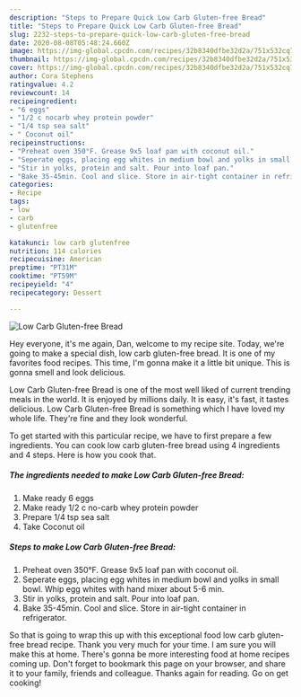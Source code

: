 ```yaml
---
description: "Steps to Prepare Quick Low Carb Gluten-free Bread"
title: "Steps to Prepare Quick Low Carb Gluten-free Bread"
slug: 2232-steps-to-prepare-quick-low-carb-gluten-free-bread
date: 2020-08-08T05:48:24.660Z
image: https://img-global.cpcdn.com/recipes/32b8340dfbe32d2a/751x532cq70/low-carb-gluten-free-bread-recipe-main-photo.jpg
thumbnail: https://img-global.cpcdn.com/recipes/32b8340dfbe32d2a/751x532cq70/low-carb-gluten-free-bread-recipe-main-photo.jpg
cover: https://img-global.cpcdn.com/recipes/32b8340dfbe32d2a/751x532cq70/low-carb-gluten-free-bread-recipe-main-photo.jpg
author: Cora Stephens
ratingvalue: 4.2
reviewcount: 14
recipeingredient:
- "6 eggs"
- "1/2 c nocarb whey protein powder"
- "1/4 tsp sea salt"
- " Coconut oil"
recipeinstructions:
- "Preheat oven 350°F. Grease 9x5 loaf pan with coconut oil."
- "Seperate eggs, placing egg whites in medium bowl and yolks in small bowl. Whip egg whites with hand mixer about 5-6 min."
- "Stir in yolks, protein and salt. Pour into loaf pan."
- "Bake 35-45min. Cool and slice. Store in air-tight container in refrigerator."
categories:
- Recipe
tags:
- low
- carb
- glutenfree

katakunci: low carb glutenfree 
nutrition: 114 calories
recipecuisine: American
preptime: "PT31M"
cooktime: "PT59M"
recipeyield: "4"
recipecategory: Dessert

---
```



![Low Carb Gluten-free Bread](https://img-global.cpcdn.com/recipes/32b8340dfbe32d2a/751x532cq70/low-carb-gluten-free-bread-recipe-main-photo.jpg)

Hey everyone, it's me again, Dan, welcome to my recipe site. Today, we're going to make a special dish, low carb gluten-free bread. It is one of my favorites food recipes. This time, I'm gonna make it a little bit unique. This is gonna smell and look delicious.

Low Carb Gluten-free Bread is one of the most well liked of current trending meals in the world. It is enjoyed by millions daily. It is easy, it's fast, it tastes delicious. Low Carb Gluten-free Bread is something which I have loved my whole life. They're fine and they look wonderful.




To get started with this particular recipe, we have to first prepare a few ingredients. You can cook low carb gluten-free bread using 4 ingredients and 4 steps. Here is how you cook that.

<!--inarticleads1-->

##### The ingredients needed to make Low Carb Gluten-free Bread:

1. Make ready 6 eggs
1. Make ready 1/2 c no-carb whey protein powder
1. Prepare 1/4 tsp sea salt
1. Take  Coconut oil




<!--inarticleads2-->

##### Steps to make Low Carb Gluten-free Bread:

1. Preheat oven 350°F. Grease 9x5 loaf pan with coconut oil.
1. Seperate eggs, placing egg whites in medium bowl and yolks in small bowl. Whip egg whites with hand mixer about 5-6 min.
1. Stir in yolks, protein and salt. Pour into loaf pan.
1. Bake 35-45min. Cool and slice. Store in air-tight container in refrigerator.




So that is going to wrap this up with this exceptional food low carb gluten-free bread recipe. Thank you very much for your time. I am sure you will make this at home. There's gonna be more interesting food at home recipes coming up. Don't forget to bookmark this page on your browser, and share it to your family, friends and colleague. Thanks again for reading. Go on get cooking!
